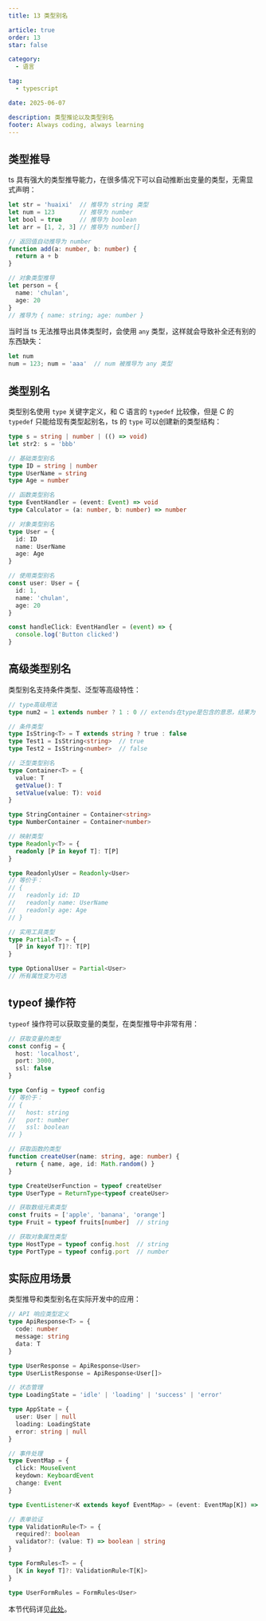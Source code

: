```yaml
---
title: 13 类型别名

article: true
order: 13
star: false

category:
  - 语言

tag:
  - typescript

date: 2025-06-07

description: 类型推论以及类型别名
footer: Always coding, always learning
---
```


<!-- more -->

## 类型推导

ts 具有强大的类型推导能力，在很多情况下可以自动推断出变量的类型，无需显式声明：

```typescript
let str = 'huaixi'  // 推导为 string 类型
let num = 123       // 推导为 number
let bool = true     // 推导为 boolean
let arr = [1, 2, 3] // 推导为 number[]

// 返回值自动推导为 number
function add(a: number, b: number) {
  return a + b
}

// 对象类型推导
let person = {
  name: 'chulan',
  age: 20
}
// 推导为 { name: string; age: number }
```

当时当 ts 无法推导出具体类型时，会使用 `any` 类型，这样就会导致补全还有别的东西缺失：

```typescript
let num
num = 123; num = 'aaa'  // num 被推导为 any 类型
```

## 类型别名

类型别名使用 `type` 关键字定义，和 C 语言的 `typedef` 比较像，但是 C 的 `typedef` 只能给现有类型起别名，ts 的 `type` 可以创建新的类型结构：

```typescript
type s = string | number | (() => void)
let str2: s = 'bbb'

// 基础类型别名
type ID = string | number
type UserName = string
type Age = number

// 函数类型别名
type EventHandler = (event: Event) => void
type Calculator = (a: number, b: number) => number

// 对象类型别名
type User = {
  id: ID
  name: UserName
  age: Age
}

// 使用类型别名
const user: User = {
  id: 1,
  name: 'chulan',
  age: 20
}

const handleClick: EventHandler = (event) => {
  console.log('Button clicked')
}
```

## 高级类型别名

类型别名支持条件类型、泛型等高级特性：

```typescript
// type高级用法
type num2 = 1 extends number ? 1 : 0 // extends在type是包含的意思，结果为 1

// 条件类型
type IsString<T> = T extends string ? true : false
type Test1 = IsString<string>  // true
type Test2 = IsString<number>  // false

// 泛型类型别名
type Container<T> = {
  value: T
  getValue(): T
  setValue(value: T): void
}

type StringContainer = Container<string>
type NumberContainer = Container<number>

// 映射类型
type Readonly<T> = {
  readonly [P in keyof T]: T[P]
}

type ReadonlyUser = Readonly<User>
// 等价于：
// {
//   readonly id: ID
//   readonly name: UserName
//   readonly age: Age
// }

// 实用工具类型
type Partial<T> = {
  [P in keyof T]?: T[P]
}

type OptionalUser = Partial<User>
// 所有属性变为可选
```

## typeof 操作符

`typeof` 操作符可以获取变量的类型，在类型推导中非常有用：

```typescript
// 获取变量的类型
const config = {
  host: 'localhost',
  port: 3000,
  ssl: false
}

type Config = typeof config
// 等价于：
// {
//   host: string
//   port: number
//   ssl: boolean
// }

// 获取函数的类型
function createUser(name: string, age: number) {
  return { name, age, id: Math.random() }
}

type CreateUserFunction = typeof createUser
type UserType = ReturnType<typeof createUser>

// 获取数组元素类型
const fruits = ['apple', 'banana', 'orange']
type Fruit = typeof fruits[number]  // string

// 获取对象属性类型
type HostType = typeof config.host  // string
type PortType = typeof config.port  // number
```

## 实际应用场景

类型推导和类型别名在实际开发中的应用：

```typescript
// API 响应类型定义
type ApiResponse<T> = {
  code: number
  message: string
  data: T
}

type UserResponse = ApiResponse<User>
type UserListResponse = ApiResponse<User[]>

// 状态管理
type LoadingState = 'idle' | 'loading' | 'success' | 'error'

type AppState = {
  user: User | null
  loading: LoadingState
  error: string | null
}

// 事件处理
type EventMap = {
  click: MouseEvent
  keydown: KeyboardEvent
  change: Event
}

type EventListener<K extends keyof EventMap> = (event: EventMap[K]) => void

// 表单验证
type ValidationRule<T> = {
  required?: boolean
  validator?: (value: T) => boolean | string
}

type FormRules<T> = {
  [K in keyof T]?: ValidationRule<T[K]>
}

type UserFormRules = FormRules<User>
```

本节代码详见[此处](https://github.com/KBchulan/ClBlogs-Src/blob/main/blogs-main/typescript/13-typeof/index.ts)。
